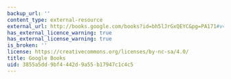 ```yaml
---
backup_url: ''
content_type: external-resource
external_url: http://books.google.com/books?id=bh5lJrGxQEYC&pg=PA171#v=onepage
has_external_licence_warning: true
has_external_license_warning: true
is_broken: ''
license: https://creativecommons.org/licenses/by-nc-sa/4.0/
title: Google Books
uid: 3855a5dd-9bf4-442d-9a55-b17947c1c4c5
---
```

